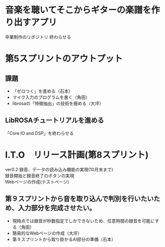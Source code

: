 # 音楽を聴いてそこからギターの楽譜を作り出すアプリ
卒業制作のリポジトリ
終わらせる
# 第5スプリントのアウトプット
## 課題
- 「ゼロつく」を進める（石本）
- マイク入力のプログラムを書く（角田）
- librosaの「特徴抽出」の技術を極める（大坪）
## LibROSAチュートリアルを進める
「Core IO and DSP」を終わらせる

# I.T.O　リリース計画(第8スプリント)

ver0.2 録音、データの読み込み機能の実現(10月末まで)<br>
録音開始と録音終了のボタンの実現<br>
 Webページの作成(テストページ)
## 第９スプリントから音を取り込んで判別を行いたいため、入力部分を完成させたい。

- 現時点では録音が秒数指定でしかできないため、任意時間の録音を可能にする（角田）
- 簡易的なWebページの作成（大坪）
- 第９スプリントから取り掛かるAI部分の準備（石本）
